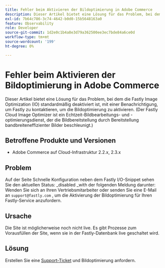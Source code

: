 ```yaml
---
title: Fehler beim Aktivieren der Bildoptimierung in Adobe Commerce
description: Dieser Artikel bietet eine Lösung für das Problem, bei dem die Fastly Image Optimization (IO) standardmäßig deaktiviert ist, mit einer Benachrichtigung, um Fastly zu kontaktieren, um die Bildoptimierung zu aktivieren. (Der Fastly Cloud Image Optimizer ist ein Echtzeit-Bildbearbeitungs- und -optimierungsdienst, der die Bildbereitstellung durch Bereitstellung bandbreiteneffizienter Bilder beschleunigt.)
exl-id: 7b64c786-3c74-4642-b0d0-15b5648163a0
feature: Observability
role: Developer
source-git-commit: 1d2e0c1b4a8e3d79a362500ee3ec7bde84a6ce0d
workflow-type: tm+mt
source-wordcount: '199'
ht-degree: 0%

---
```


# Fehler beim Aktivieren der Bildoptimierung in Adobe Commerce

Dieser Artikel bietet eine Lösung für das Problem, bei dem die Fastly Image Optimization (IO) standardmäßig deaktiviert ist, mit einer Benachrichtigung, um Fastly zu kontaktieren, um die Bildoptimierung zu aktivieren. (Der Fastly Cloud Image Optimizer ist ein Echtzeit-Bildbearbeitungs- und -optimierungsdienst, der die Bildbereitstellung durch Bereitstellung bandbreiteneffizienter Bilder beschleunigt.)

## Betroffene Produkte und Versionen

* Adobe Commerce auf Cloud-Infrastruktur 2.2.x, 2.3.x

## Problem

Auf der Seite Schnelle Konfiguration neben dem Fastly I/O-Snippet sehen Sie den aktuellen Status: \_disabled \_with der folgenden Meldung darunter: Wenden Sie sich an Ihren Vertriebsmitarbeiter oder senden Sie eine E-Mail an `support@fastly.com` , um die Aktivierung der Bildoptimierung für Ihren Fastly-Service anzufordern.

## Ursache

Die Site ist möglicherweise noch nicht live. Es gibt Prozesse zum Vorausfüllen der Site, wenn sie in der Fastly-Datenbank live geschaltet wird.

## Lösung

Erstellen Sie eine [Support-Ticket](/help/help-center-guide/help-center/magento-help-center-user-guide.md#submit-ticket) und Bildoptimierung anfordern.

